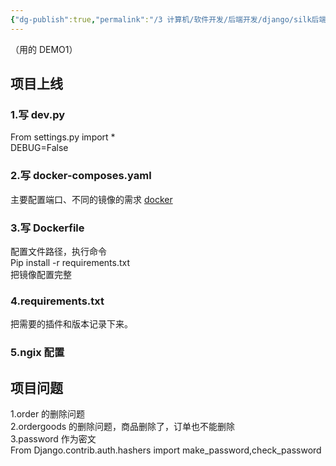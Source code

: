 ```yaml
---
{"dg-publish":true,"permalink":"/3 计算机/软件开发/后端开发/django/silk后端培训Django/20221111培训/","title":"20221111培训"}
---
```



（用的 DEMO1）
## 项目上线
### 1.写 dev.py
From settings.py import \*  
DEBUG=False
### 2.写 docker-composes.yaml
主要配置端口、不同的镜像的需求 [docker](../../../../创建、效率与技巧/编程工具/docker.md)
### 3.写 Dockerfile
配置文件路径，执行命令  
Pip install -r requirements.txt  
把镜像配置完整
### 4.requirements.txt
把需要的插件和版本记录下来。
### 5.ngix 配置

## 项目问题
1.order 的删除问题  
2.ordergoods 的删除问题，商品删除了，订单也不能删除  
3.password 作为密文  
From Django.contrib.auth.hashers import make_password,check_password